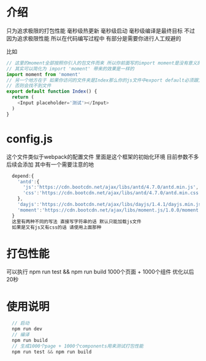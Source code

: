 # 介绍
只为追求极限的打包性能 毫秒级热更新 毫秒级启动 毫秒级编译是最终目标
不过因为追求极限性能 所以在代码编写过程中 有部分是需要你进行人工规避的

比如
```javascript
// 这里的moment全部按照你引入的包文件而来 所以你前面写的import moment是没有意义的
// 其实可以简化为 import 'moment' 带来的效果是一样的
import moment from 'moment'
// 另一个地方在于 如果你访问的文件夹是Index那么你的js文件中export default必须跟文件夹同名 大小写要一致
// 否则会找不到文件
export default function Index() {
  return (
    <Input placeholder='测试'></Input>
  )
}

```

# config.js
这个文件类似于webpack的配置文件 里面是这个框架的初始化环境 目前参数不多 后续会添加
其中有一个需要注意的地
```javascript
  depend:{
    'antd':{
      'js':'https://cdn.bootcdn.net/ajax/libs/antd/4.7.0/antd.min.js',
      'css':'https://cdn.bootcdn.net/ajax/libs/antd/4.7.0/antd.min.css'
    },
    'dayjs':'https://cdn.bootcdn.net/ajax/libs/dayjs/1.4.1/dayjs.min.js',
    'moment':'https://cdn.bootcdn.net/ajax/libs/moment.js/1.0.0/moment.min.js'
  }
  这里有两种不同的写法 直接写字符串的话 默认只能加载js文件 
  如果是又有js又有css的话 请使用上面那种
```

# 打包性能
可以执行 npm run test && npm run build
1000个页面 + 1000个组件
优化以后20秒

# 使用说明
```javascript
  // 启动
  npm run dev
  // 编译
  npm run build
  // 生成1000个page + 1000个components用来测试打包性能
  npm run test && npm run build
```

